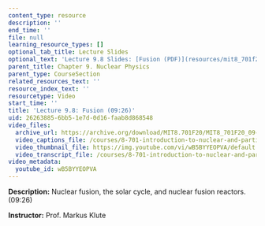 ```yaml
---
content_type: resource
description: ''
end_time: ''
file: null
learning_resource_types: []
optional_tab_title: Lecture Slides
optional_text: 'Lecture 9.8 Slides: [Fusion (PDF)](resources/mit8_701f20_lec9-8)'
parent_title: Chapter 9. Nuclear Physics
parent_type: CourseSection
related_resources_text: ''
resource_index_text: ''
resourcetype: Video
start_time: ''
title: 'Lecture 9.8: Fusion (09:26)'
uid: 26263885-6bb5-1e7d-0d16-faab8d868548
video_files:
  archive_url: https://archive.org/download/MIT8.701F20/MIT8_701F20_09-08_fusion_300k.mp4
  video_captions_file: /courses/8-701-introduction-to-nuclear-and-particle-physics-fall-2020/fd59a9fdf02051d3894dec9c1a9bb4e2_wB5BYYEOPVA.vtt
  video_thumbnail_file: https://img.youtube.com/vi/wB5BYYEOPVA/default.jpg
  video_transcript_file: /courses/8-701-introduction-to-nuclear-and-particle-physics-fall-2020/75c5b6374f91621257ddf60f559ff9f3_wB5BYYEOPVA.pdf
video_metadata:
  youtube_id: wB5BYYEOPVA
---
```


**Description:** Nuclear fusion, the solar cycle, and nuclear fusion reactors. (09:26)

**Instructor:** Prof. Markus Klute